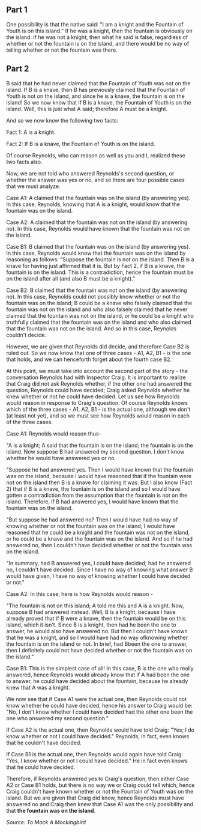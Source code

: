 ## Part 1

One possibility is that the native said: "I am a knight and the Fountain of Youth is on this island." If he was a knight, then the fountain is obviously on the island. If he was not a knight, then what he said is false, regardless of whether or not the fountain is on the island, and there would be no way of telling whether or not the fountain was there.


## Part 2

B said that he had never claimed that the Fountain of Youth was not on the island. If B is a knave, then B has previously claimed that the Fountain of Youth is not on the island, and since he is a knave, the fountain is on the island! So we now know that if B is a knave, the Fountain of Youth is on the island. Well, this is just what A said; therefore A must be a knight.


And so we now know the following two facts:


Fact 1: A is a knight.


Fact 2: If B is a knave, the Fountain of Youth is on the island.


Of course Reynolds, who can reason as well as you and I, realized these two facts also.


Now, we are not told who answered Reynolds's second question, or whether the answer was yes or no, and so there are four possible cases that we must analyze.


Case A1: A claimed that the fountain was on the island (by answering yes).
In this case, Reynolds, knowing that A is a knight, would know that the fountain was on the island.


Case A2: A claimed that the fountain was not on the island (by answering no).
In this case, Reynolds would have known that the fountain was not on the island.


Case B1: B claimed that the fountain was on the island (by answering yes).
In this case, Reynolds would know that the fountain was on the island by reasoning as follows:
"Suppose the fountain is not on the island. Then B is a knave for having just affirmed that it is. But by Fact 2, if B is a knave, the fountain is on the island. This is a contradiction, hence the fountain must be on the island after all (and also B must be a knight)."


Case B2: B claimed that the fountain was not on the island (by answering no).
In this case, Reynolds could not possibly know whether or not the fountain was on the island; B could be a knave who falsely claimed that the fountain was not on the island and who also falsely claimed that he never claimed that the fountain was not on the island, or he could be a knight who truthfully claimed that the fountain was on the island and who also claimed that the fountain was not on the island. And so in this case, Reynolds couldn't decide.


However, we are given that Reynolds did decide, and therefore Case B2 is ruled out. So we now know that one of three cases - A1, A2, B1 - is the one that holds, and we can henceforth forget about the fourth case B2.


At this point, we must take into account the second part of the story - the conversation Reynolds had with Inspector Craig. It is important to realize that Craig did not ask Reynolds whether, if the other one had answered the question, Reynolds could have decided; Craig asked Reynolds whether he knew whether or not he could have decided. Let us see how Reynolds would reason in response to Craig's question. Of course ReynoIds knows which of the three cases - A1, A2, B1 - is the actual one, although we don't (at least not yet), and so we must see how Reynolds would reason in each of the three cases.


Case A1: Reynolds would reason thus-


"A is a knight; A said that the fountain is on the island; the fountain is on the island. Now suppose B had answered my second question. I don't know whether he would have answered yes or no.


"Suppose he had answered yes. Then I would have known that the fountain was on the island, because I would have reasoned that if the fountain were not on the island then B is a knave for claiming it was. But I also know (Fact 2) that if B is a knave, the fountain is on the island and so I would have gotten a contradiction from the assumption that the fountain is not on the island. Therefore, if B had answered yes, I would have known that the fountain was on the island.


"But suppose he had answered no? Then I would have had no way of knowing whether or not the fountain was on the island; I would have reasoned that he could be a knight and the fountain was not on the island, or he could be a knave and the fountain was on the island. And so if he had answered no, then I couldn't have decided whether or not the fountain was on the island.


"In summary, had B answered yes, I could have decided; had he answered no, I couldn't have decided. Since I have no way of knowing what answer B would have given, I have no way of knowing whether I could have decided or not."


Case A2: In this case, here is how Reynolds would reason -


"The fountain is not on this island; A told me this and A is a knight. Now, suppose B had answered instead. Well, B is a knight, because I have already proved that if B were a knave, then the fountain would be on this island, which it isn't. Since B is a knight, then had he been the one to answer, he would also have answered no. But then I couldn't have known that he was a knight, and so I would have had no way ofknowing whether the fountain is on the island or not. In brief, had Bbeen the one to answer, then I definitely could not have decided whether or not the fountain was on the island."


Case B1: This is the simplest case of all! In this case, B is the one who really answered, hence Reynolds would already know that if A had been the one to answer, he could have decided about the fountain, because he already knew that A was a knight.


We now see that if Case A1 were the actual one, then Reynolds could not know whether he could have decided, hence his answer to Craig would be: "No, I don't know whether I could have decided had the other one been the one who answered my second question."


If Case A2 is the actual one, then Reynolds would have told Craig: "Yes; I do know whether or not I could have decided." Reynolds, in fact, even knows that he couldn't have decided.


If Case B1 is the actual one, then Reynolds would again have told Craig: "Yes, I know whether or not I could have decided." He in fact even knows that he could have decided.


Therefore, if Reynolds answered yes to Craig's question, then either Case A2 or Case B1 holds, but there is no way we or Craig could tell which, hence Craig couldn't have known whether or not the Fountain of Youth was on the island. But we are given that Craig did know, hence Reynolds must have answered no and Craig then knew that Case A1 was the only possibility and that **the fountain was on the island**.

*Source: To Mock A Mockingbird*
